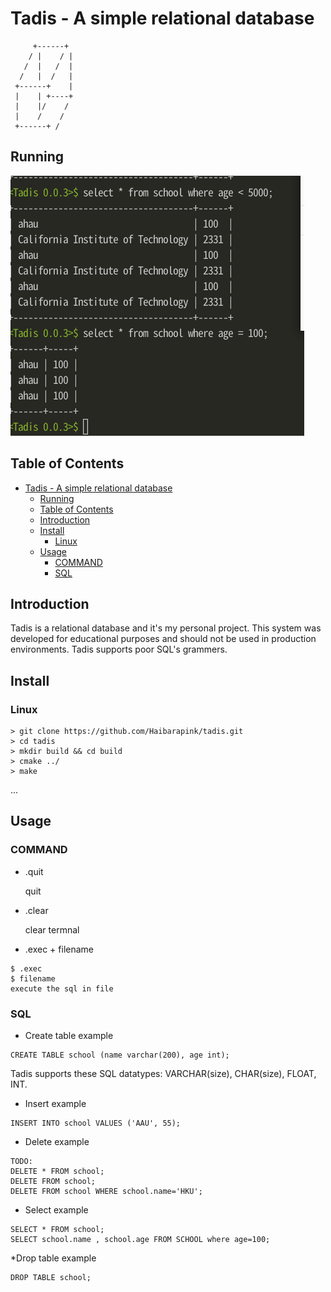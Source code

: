 <!--
 * @Author: pink haibarapink@gmail.com
 * @Date: 2023-01-06 15:30:27
 * @LastEditors: pink haibarapink@gmail.com
 * @LastEditTime: 2023-02-19 10:29:40
 * @FilePath: /tadis/README.md
 * @Description: 这是默认设置,请设置`customMade`, 打开koroFileHeader查看配置 进行设置: https://github.com/OBKoro1/koro1FileHeader/wiki/%E9%85%8D%E7%BD%AE
-->

# Tadis - A simple relational database
```
     +------+
    / |    / |
   /  |   /  |
  /   |  /   |
 +------+    |
 |    | +----+
 |    |/    /
 |    /    /
 +------+ /

```

## Running 
![image](doc/tadis0.0.3.png)

## Table of Contents

- [Tadis - A simple relational database](#tadis---a-simple-relational-database)
  - [Running](#running)
  - [Table of Contents](#table-of-contents)
  - [Introduction](#introduction)
  - [Install](#install)
    - [Linux](#linux)
  - [Usage](#usage)
    - [COMMAND](#command)
    - [SQL](#sql)

## Introduction
 Tadis is a relational database and it's my personal project.
 This system was developed for educational purposes and should not be used in production environments.
 Tadis supports poor SQL's grammers.

## Install
  ### Linux

  ```
  > git clone https://github.com/Haibarapink/tadis.git
  > cd tadis
  > mkdir build && cd build
  > cmake ../
  > make 
  ```
  ...

## Usage
### COMMAND
* .quit
 
  quit

* .clear

  clear termnal
* .exec + filename 
```
$ .exec
$ filename
execute the sql in file
```
### SQL 
* Create table example
```
CREATE TABLE school (name varchar(200), age int);
```
Tadis supports these SQL datatypes: VARCHAR(size), CHAR(size), FLOAT, INT.

* Insert example 
```
INSERT INTO school VALUES ('AAU', 55);
```
* Delete example
```
TODO:
DELETE * FROM school;
DELETE FROM school;
DELETE FROM school WHERE school.name='HKU';
```
* Select example
```
SELECT * FROM school;
SELECT school.name , school.age FROM SCHOOL where age=100; 
```
*Drop table example
```
DROP TABLE school;
```
